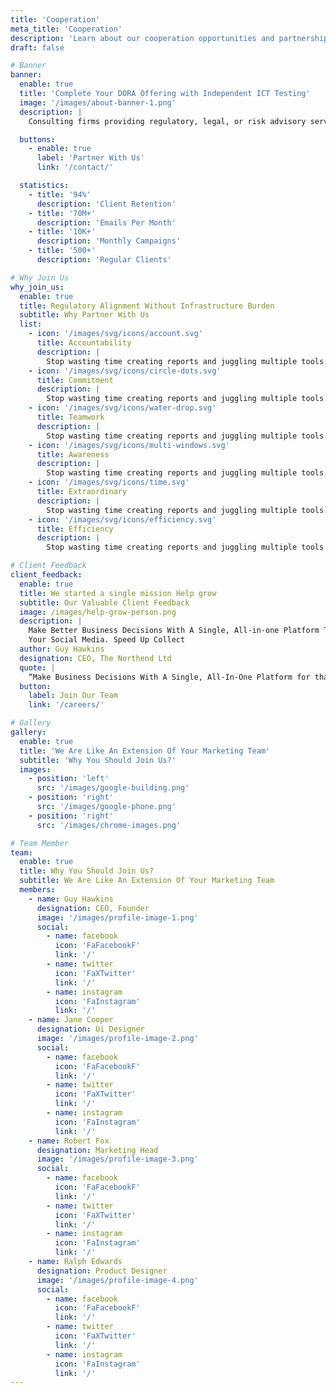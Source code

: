 ```yaml
---
title: 'Cooperation'
meta_title: 'Cooperation'
description: 'Learn about our cooperation opportunities and partnerships'
draft: false

# Banner
banner:
  enable: true
  title: 'Complete Your DORA Offering with Independent ICT Testing'
  image: '/images/about-banner-1.png'
  description: |
    Consulting firms providing regulatory, legal, or risk advisory services under the Digital Operational Resilience Act (DORA) often face a critical gap: the technical execution of ICT testing required under Chapter IV of Regulation (EU) 2022/2554. We bridge that gap—providing fully independent, certified, and proportionate ICT testing services that integrate seamlessly into your broader DORA compliance packages.

  buttons:
    - enable: true
      label: 'Partner With Us'
      link: '/contact/'

  statistics:
    - title: '94%'
      description: 'Client Retention'
    - title: '70M+'
      description: 'Emails Per Month'
    - title: '10K+'
      description: 'Monthly Campaigns'
    - title: '500+'
      description: 'Regular Clients'

# Why Join Us
why_join_us:
  enable: true
  title: Regulatory Alignment Without Infrastructure Burden
  subtitle: Why Partner With Us
  list:
    - icon: '/images/svg/icons/account.svg'
      title: Accountability
      description: |
        Stop wasting time creating reports and juggling multiple tools. We can manage your social media effectively.
    - icon: '/images/svg/icons/circle-dots.svg'
      title: Commitment
      description: |
        Stop wasting time creating reports and juggling multiple tools. We can manage your social media effectively.
    - icon: '/images/svg/icons/water-drop.svg'
      title: Teamwork
      description: |
        Stop wasting time creating reports and juggling multiple tools. We can manage your social media effectively.
    - icon: '/images/svg/icons/multi-windows.svg'
      title: Awareness
      description: |
        Stop wasting time creating reports and juggling multiple tools. We can manage your social media effectively.
    - icon: '/images/svg/icons/time.svg'
      title: Extraordinary
      description: |
        Stop wasting time creating reports and juggling multiple tools. We can manage your social media effectively.
    - icon: '/images/svg/icons/efficiency.svg'
      title: Efficiency
      description: |
        Stop wasting time creating reports and juggling multiple tools. We can manage your social media effectively.

# Client Feedback
client_feedback:
  enable: true
  title: We started a single mission Help grow
  subtitle: Our Valuable Client Feedback
  image: /images/help-grow-person.png
  description: |
    Make Better Business Decisions With A Single, All-in-one Platform That Helps You Plan, Engage, And Analyze Easily. Juggling To Between 8 Tools To Manage
    Your Social Media. Speed Up Collect
  author: Guy Hawkins
  designation: CEO, The Northend Ltd
  quote: |
    “Make Business Decisions With A Single, All-In-One Platform for that Helps you Plan, Engage, And Analyze Easily”
  button:
    label: Join Our Team
    link: '/careers/'

# Gallery
gallery:
  enable: true
  title: 'We Are Like An Extension Of Your Marketing Team'
  subtitle: 'Why You Should Join Us?'
  images:
    - position: 'left'
      src: '/images/google-building.png'
    - position: 'right'
      src: '/images/google-phone.png'
    - position: 'right'
      src: '/images/chrome-images.png'

# Team Member
team:
  enable: true
  title: Why You Should Join Us?
  subtitle: We Are Like An Extension Of Your Marketing Team
  members:
    - name: Guy Hawkins
      designation: CEO, Founder
      image: '/images/profile-image-1.png'
      social:
        - name: facebook
          icon: 'FaFacebookF'
          link: '/'
        - name: twitter
          icon: 'FaXTwitter'
          link: '/'
        - name: instagram
          icon: 'FaInstagram'
          link: '/'
    - name: Jane Cooper
      designation: Ui Designer
      image: '/images/profile-image-2.png'
      social:
        - name: facebook
          icon: 'FaFacebookF'
          link: '/'
        - name: twitter
          icon: 'FaXTwitter'
          link: '/'
        - name: instagram
          icon: 'FaInstagram'
          link: '/'
    - name: Robert Fox
      designation: Marketing Head
      image: '/images/profile-image-3.png'
      social:
        - name: facebook
          icon: 'FaFacebookF'
          link: '/'
        - name: twitter
          icon: 'FaXTwitter'
          link: '/'
        - name: instagram
          icon: 'FaInstagram'
          link: '/'
    - name: Ralph Edwards
      designation: Product Designer
      image: '/images/profile-image-4.png'
      social:
        - name: facebook
          icon: 'FaFacebookF'
          link: '/'
        - name: twitter
          icon: 'FaXTwitter'
          link: '/'
        - name: instagram
          icon: 'FaInstagram'
          link: '/'
---
```

